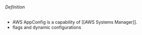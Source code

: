 ###### Definition
- AWS AppConfig is a capability of [[AWS Systems Manager]].
- flags and dynamic configurations